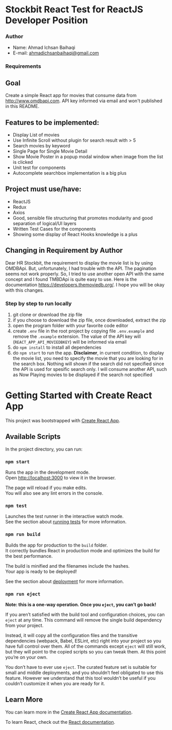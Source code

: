 # Stockbit React Test for ReactJS Developer Position


### Author
* Name: Ahmad Ichsan Baihaqi
* E-mail: ahmadichsanbaihaqi@gmail.com 


### Requirements
## Goal
Create a simple React app for movies that consume data from http://www.omdbapi.com. API key informed via email and won't published in this README.

## Features to be implemented:
* Display List of movies
* Use Infinite Scroll without plugin for search result with > 5
* Search movies by keyword
* Single Page for Single Movie Detail
* Show Movie Poster in a popup modal window when image from the list is clicked
* Unit test for components
* Autocomplete searchbox implementation is a big plus

## Project must use/have:
* ReactJS
* Redux
* Axios
* Good, sensible file structuring that promotes modularity and good separation of logical/UI
layers
* Written Test Cases for the components
* Showing some display of React Hooks knowledge is a plus

## Changing in Requirement by Author
Dear HR Stockbit, the requirement to display the movie list is by using OMDBApi. But, unfortunately, I had trouble with the API. The pagination seems not work properly. So, I tried to use another open API with the same concept and I found TMBDApi is quite easy to use. Here is the documentation https://developers.themoviedb.org/. I hope you will be okay with this changes.


### Step by step to run locally
1. git clone or download the zip file
2. if you choose to download the zip file, once downloaded, extract the zip
3. open the program folder with your favorite code editor
4. create ```.env``` file in the root project by copying file ```.env.example``` and remove the ```.example``` extension. The value of the API key will (```REACT_APP_API_MOVIEDBKEY```) will be informed via email
5. do ```npm install``` to install all dependencies
6. do ```npm start``` to run the app. **Disclaimer**, in current condition, to display the movie list, you need to specify the movie that you are looking for in the search box. Nothing will shown if the search did not specified since the API is used for spesific search only. I will consume another API, such as Now Playing movies to be displayed if the search not specified

# Getting Started with Create React App

This project was bootstrapped with [Create React App](https://github.com/facebook/create-react-app).

## Available Scripts

In the project directory, you can run:

### `npm start`

Runs the app in the development mode.\
Open [http://localhost:3000](http://localhost:3000) to view it in the browser.

The page will reload if you make edits.\
You will also see any lint errors in the console.

### `npm test`

Launches the test runner in the interactive watch mode.\
See the section about [running tests](https://facebook.github.io/create-react-app/docs/running-tests) for more information.

### `npm run build`

Builds the app for production to the `build` folder.\
It correctly bundles React in production mode and optimizes the build for the best performance.

The build is minified and the filenames include the hashes.\
Your app is ready to be deployed!

See the section about [deployment](https://facebook.github.io/create-react-app/docs/deployment) for more information.

### `npm run eject`

**Note: this is a one-way operation. Once you `eject`, you can’t go back!**

If you aren’t satisfied with the build tool and configuration choices, you can `eject` at any time. This command will remove the single build dependency from your project.

Instead, it will copy all the configuration files and the transitive dependencies (webpack, Babel, ESLint, etc) right into your project so you have full control over them. All of the commands except `eject` will still work, but they will point to the copied scripts so you can tweak them. At this point you’re on your own.

You don’t have to ever use `eject`. The curated feature set is suitable for small and middle deployments, and you shouldn’t feel obligated to use this feature. However we understand that this tool wouldn’t be useful if you couldn’t customize it when you are ready for it.

## Learn More

You can learn more in the [Create React App documentation](https://facebook.github.io/create-react-app/docs/getting-started).

To learn React, check out the [React documentation](https://reactjs.org/).
